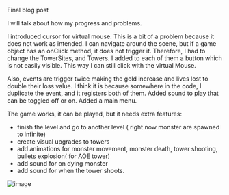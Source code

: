 Final blog post

I will talk about how my progress and problems.

I introduced cursor for virtual mouse. This is a bit of a problem because it does not work as intended. I can navigate around the scene, but if a game object has an onClick method, it does not trigger it. Therefore, I had to change the TowerSites, and Towers. 
I added to each of them a button which is not easily visible. This way I can still click with the virtual Mouse. 

Also, events are trigger twice making the gold increase and lives lost to double their loss value. I think it is because somewhere in the code, I duplicate the event, and it registers both of them.
Added sound to play that can be toggled off or on.
Added a main menu. 

The game works, it can be played, but it needs extra features:
- finish the level and go to another level ( right now monster are spawned to infinite)
- create visual upgrades to towers
- add animations for monster movement, monster death, tower shooting, bullets explosion( for AOE tower)
- add sound for on dying monster
- add sound for when the tower shoots.

![image](https://github.com/Caticu/GMD-TowerDefense/assets/36474546/94fdd734-7ff5-402c-81c9-e3ffcc8c775c)
